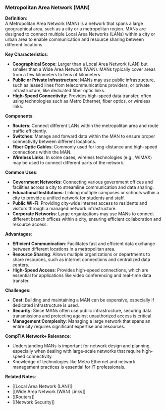 ### Metropolitan Area Network (MAN)

**Definition**:  
A Metropolitan Area Network (MAN) is a network that spans a large geographical area, such as a city or a metropolitan region. MANs are designed to connect multiple Local Area Networks (LANs) within a city or urban area to enable communication and resource sharing between different locations.

**Key Characteristics**:
- **Geographical Scope**: Larger than a Local Area Network (LAN) but smaller than a Wide Area Network (WAN). MANs typically cover areas from a few kilometers to tens of kilometers.
- **Public or Private Infrastructure**: MANs may use public infrastructure, such as leased lines from telecommunications providers, or private infrastructure, like dedicated fiber optic links.
- **High-Speed Connectivity**: Provides high-speed data transfer, often using technologies such as Metro Ethernet, fiber optics, or wireless links.

**Components**:
- **Routers**: Connect different LANs within the metropolitan area and route traffic efficiently.
- **Switches**: Manage and forward data within the MAN to ensure proper connectivity between different locations.
- **Fiber Optic Cables**: Commonly used for long-distance and high-speed connections within the MAN.
- **Wireless Links**: In some cases, wireless technologies (e.g., WiMAX) may be used to connect different parts of the network.

**Common Uses**:
- **Government Networks**: Connecting various government offices and facilities across a city to streamline communication and data sharing.
- **Educational Institutions**: Linking multiple campuses or schools within a city to provide a unified network for students and staff.
- **Public Wi-Fi**: Providing city-wide internet access to residents and visitors through a managed network infrastructure.
- **Corporate Networks**: Large organizations may use MANs to connect different branch offices within a city, ensuring efficient collaboration and resource access.

**Advantages**:
- **Efficient Communication**: Facilitates fast and efficient data exchange between different locations in a metropolitan area.
- **Resource Sharing**: Allows multiple organizations or departments to share resources, such as internet connections and centralized data centers.
- **High-Speed Access**: Provides high-speed connections, which are essential for applications like video conferencing and real-time data transfer.

**Challenges**:
- **Cost**: Building and maintaining a MAN can be expensive, especially if dedicated infrastructure is used.
- **Security**: Since MANs often use public infrastructure, securing data transmissions and protecting against unauthorized access is critical.
- **Management Complexity**: Managing a large network that spans an entire city requires significant expertise and resources.

**CompTIA Network+ Relevance**:
- Understanding MANs is important for network design and planning, especially when dealing with large-scale networks that require high-speed connectivity.
- Knowledge of technologies like Metro Ethernet and network management practices is essential for IT professionals.

**Related Notes**:
- [[Local Area Network (LAN)]]
- [[Wide Area Network (WAN) Links]]
- [[Routers]]
- [[Network Security]]
